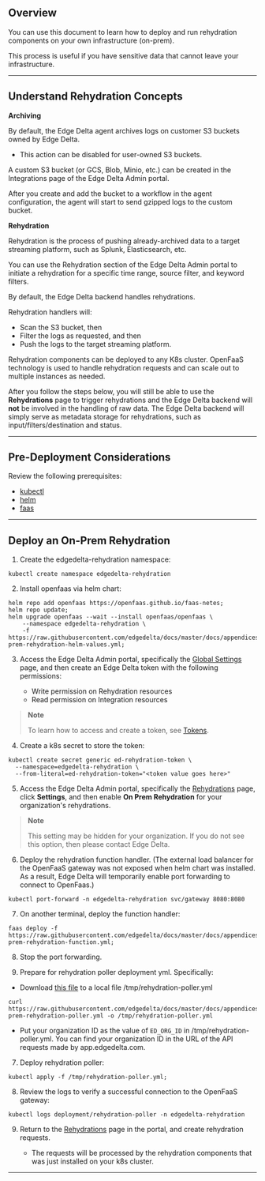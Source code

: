 ## Overview

You can use this document to learn how to deploy and run rehydration components on your own infrastructure (on-prem).

This process is useful if you have sensitive data that cannot leave your infrastructure.

***

## Understand Rehydration Concepts

**Archiving**
<p>
<p>By default, the Edge Delta agent archives logs on customer S3 buckets owned by Edge Delta. 
    
  * This action can be disabled for user-owned S3 buckets. 
<p>A custom S3 bucket (or GCS, Blob, Minio, etc.) can be created in the Integrations page of the Edge Delta Admin portal. 
<p>After you create and add the bucket to a workflow in the agent configuration, the agent will start to send gzipped logs to the custom bucket.

**Rehydration**
<p>    
<p>Rehydration is the process of pushing already-archived data to a target streaming platform, such as Splunk, Elasticsearch, etc.
<p>You can use the Rehydration section of the Edge Delta Admin portal to initiate a rehydration for a specific time range, source filter, and keyword filters.
<p>By default, the Edge Delta backend handles rehydrations. 
<p> Rehydration handlers will: 
    
  * Scan the S3 bucket, then
  * Filter the logs as requested, and then 
  * Push the logs to the target streaming platform.

    
Rehydration components can be deployed to any K8s cluster. OpenFaaS technology is used to handle rehydration requests and can scale out to multiple instances as needed.

After you follow the steps below, you will still be able to use the **Rehydrations** page to trigger rehydrations and the Edge Delta backend will **not** be involved in the handling of raw data. The Edge Delta backend will simply serve as metadata storage for rehydrations, such as input/filters/destination and status.
    
***    

## Pre-Deployment Considerations
    
Review the following prerequisites:  
- [kubectl](https://kubernetes.io/docs/tasks/tools/)
- [helm](https://helm.sh/docs/helm/helm_install/)
- [faas](https://docs.openfaas.com/cli/install/#installation)

***    

## Deploy an On-Prem Rehydration 
    
1. Create the edgedelta-rehydration namespace:

```
kubectl create namespace edgedelta-rehydration
```

2. Install openfaas via helm chart:

```
helm repo add openfaas https://openfaas.github.io/faas-netes;
helm repo update;
helm upgrade openfaas --wait --install openfaas/openfaas \
    --namespace edgedelta-rehydration \
    -f https://raw.githubusercontent.com/edgedelta/docs/master/docs/appendices/on-prem-rehydration-helm-values.yml;
```

3. Access the Edge Delta Admin portal, specifically the [Global Settings](https://app.edgedelta.com/global-settings) page, and then create an Edge Delta token with the following permissions: 

    * Write permission on Rehydration resources
    * Read permission on Integration resources

> **Note**
> 
> To learn how to access and create a token, see [Tokens](tokens.md).

4. Create a k8s secret to store the token:

```
kubectl create secret generic ed-rehydration-token \
  --namespace=edgedelta-rehydration \
  --from-literal=ed-rehydration-token="<token value goes here>"
```

5. Access the Edge Delta Admin portal, specifically the [Rehydrations](https://app.edgedelta.com/rehydrations) page, click **Settings**, and then enable **On Prem Rehydration** for your organization's rehydrations.

> **Note**
> 
> This setting may be hidden for your organization. If you do not see this option, then please contact Edge Delta. 

6. Deploy the rehydration function handler. (The external load balancer for the OpenFaaS gateway was not exposed when helm chart was installed. As a result, Edge Delta will temporarily enable port forwarding to connect to OpenFaas.)

```
kubectl port-forward -n edgedelta-rehydration svc/gateway 8080:8080
```

7. On another terminal, deploy the function handler:

```
faas deploy -f https://raw.githubusercontent.com/edgedelta/docs/master/docs/appendices/on-prem-rehydration-function.yml;
```

8. Stop the port forwarding.

9. Prepare for rehydration poller deployment yml. Specifically:

- Download [this file](https://raw.githubusercontent.com/edgedelta/docs/master/docs/appendices/on-prem-rehydration-poller.yml) to a local file /tmp/rehydration-poller.yml
    
```
curl https://raw.githubusercontent.com/edgedelta/docs/master/docs/appendices/on-prem-rehydration-poller.yml -o /tmp/rehydration-poller.yml
```

- Put your organization ID as the value of `ED_ORG_ID` in /tmp/rehydration-poller.yml. You can find your organization ID in the URL of the API requests made by app.edgedelta.com. 

7. Deploy rehydration poller:

```
kubectl apply -f /tmp/rehydration-poller.yml;
```

8. Review the logs to verify a successful connection to the OpenFaaS gateway:

```
kubectl logs deployment/rehydration-poller -n edgedelta-rehydration
```

9. Return to the [Rehydrations](https://app.edgedelta.com/rehydrations) page in the portal, and create rehydration requests. 

    * The requests will be processed by the rehydration components that was just installed on your k8s cluster.

***

